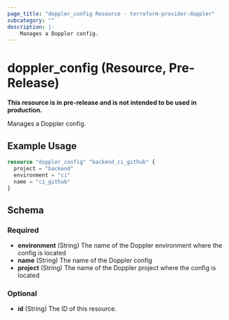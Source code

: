 ```yaml
---
page_title: "doppler_config Resource - terraform-provider-doppler"
subcategory: ""
description: |-
	Manages a Doppler config.
---
```


# doppler_config (Resource, Pre-Release)

**This resource is in pre-release and is not intended to be used in production.**

Manages a Doppler config.

## Example Usage

```terraform
resource "doppler_config" "backend_ci_github" {
  project = "backend"
  environment = "ci"
  name = "ci_github"
}
```

<!-- schema generated by tfplugindocs -->
## Schema

### Required

- **environment** (String) The name of the Doppler environment where the config is located
- **name** (String) The name of the Doppler config
- **project** (String) The name of the Doppler project where the config is located

### Optional

- **id** (String) The ID of this resource.
